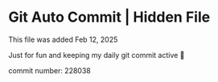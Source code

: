 # Git Auto Commit | Hidden File

This file was added Feb 12, 2025

Just for fun and keeping my daily git commit active 🤪

commit number: 228038
